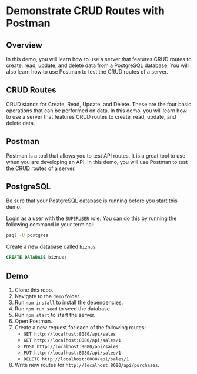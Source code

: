 # Demonstrate CRUD Routes with Postman

## Overview

In this demo, you will learn how to use a server that features CRUD routes to create, read, update, and delete data from a PostgreSQL database. You will also learn how to use Postman to test the CRUD routes of a server.

## CRUD Routes

CRUD stands for Create, Read, Update, and Delete. These are the four basic operations that can be performed on data. In this demo, you will learn how to use a server that features CRUD routes to create, read, update, and delete data.

## Postman

Postman is a tool that allows you to test API routes. It is a great tool to use when you are developing an API. In this demo, you will use Postman to test the CRUD routes of a server.

## PostgreSQL

Be sure that your PostgreSQL database is running before you start this demo.

Login as a user with the `SUPERUSER` role. You can do this by running the following command in your terminal:

```bash
psql -U postgres
```

Create a new database called `biznus`:

```sql
CREATE DATABASE biznus;
```

## Demo
1. Clone this repo. 
2. Navigate to the `demo` folder.
3. Run `npm install` to install the dependencies.
4. Run `npm run seed` to seed the database.
5. Run `npm start` to start the server.
6. Open Postman.
7. Create a new request for each of the following routes:
    - `GET http://localhost:8080/api/sales`
    - `GET http://localhost:8080/api/sales/1`
    - `POST http://localhost:8080/api/sales`
    - `PUT http://localhost:8080/api/sales/1`
    - `DELETE http://localhost:8080/api/sales/1`
8. Write new routes for `http://localhost:8080/api/purchases`. 
